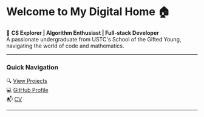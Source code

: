 # Welcome to My Digital Home 🏠

🚀 **CS Explorer | Algorithm Enthusiast | Full-stack Developer**  
A passionate undergraduate from USTC's School of the Gifted Young, navigating the world of code and mathematics.

---

### Quick Navigation
🔍 [View Projects](/projects)  
💻 [GitHub Profile](https://github.com/houzhenliu)  
📬 [CV](/cv/)

---